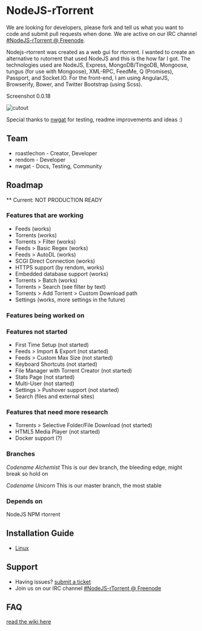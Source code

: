 # NodeJS-rTorrent
We are looking for developers, please fork and tell us what you want to code and submit pull requests when done. We are active on our IRC channel [#NodeJS-rTorrent @ Freenode](http://webchat.freenode.net/?channels=nodejs-rtorrent).

Nodejs-rtorrent was created as a web gui for rtorrent. I wanted to create an alternative to rutorrent that used NodeJS and this is the how far I got. The technologies used are NodeJS, Express, MongoDB/TingoDB, Mongoose, tungus (for use with Mongoose), XML-RPC, FeedMe, Q (Promises), Passport, and Socket.IO. For the front-end, I am using AngularJS, Browserify, Bower, and Twitter Bootstrap (using Scss).

 Screenshot 0.0.18
 
![cutout](http://i.imgur.com/ywbBABC.png "screenshot")

Special thanks to [nwgat](http://nwgat.net)  for testing, readme improvements and ideas :)

## Team
* roastlechon - Creator, Developer
* rendom - Developer
* nwgat - Docs, Testing, Community 

## Roadmap
** Current: NOT PRODUCTION READY

### Features that are working
* Feeds (works) 
* Torrents (works)
* Torrents > Filter (works)
* Feeds > Basic Regex (works)
* Feeds > AutoDL (works)
* SCGI Direct Connection (works)
* HTTPS support (by rendom, works)
* Embedded database support (works)
* Torrents > Batch (works)
* Torrents > Search (see filter by text)
* Torrents > Add Torrent > Custom Download path
* Settings (works, more settings in the future)

### Features being worked on

### Features not started
* First Time Setup (not started)
* Feeds > Import & Export (not started)
* Feeds > Custom Max Size (not started)
* Keyboard Shortcuts (not started)
* File Manager with Torrent Creator (not started)
* Stats Page (not started)
* Multi-User (not started)
* Settings > Pushover support (not started)
* Search (files and external sites)

### Features that need more research
* Torrents > Selective Folder/File Download (not started)
* HTML5 Media Player (not started)
* Docker support (?)

### Branches ###
*Codename Alchemist*
This is our dev branch, the bleeding edge, might break so hold on

*Codename Unicorn*
This is our master branch, the most stable

### Depends on
NodeJS NPM rtorrent

## Installation Guide
* [Linux](https://github.com/roastlechon/nodejs-rtorrent/wiki/Installation-Guide-for-Linux-(direct-scgi-connection))

## Support
* Having issues? [submit a ticket](https://github.com/roastlechon/nodejs-rtorrent/issues/new)
* Join us on our IRC channel [#NodeJS-rTorrent @ Freenode](http://webchat.freenode.net/?channels=nodejs-rtorrent) 

## FAQ
[read the wiki here](https://github.com/roastlechon/nodejs-rtorrent/wiki)
